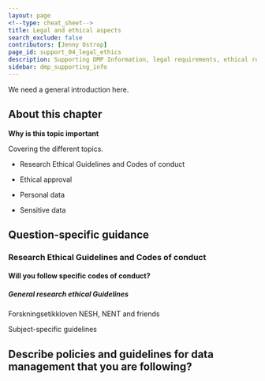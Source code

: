 ```yaml
---
layout: page
<!--type: cheat_sheet-->
title: Legal and ethical aspects
search_exclude: false
contributors: [Jenny Ostrop]
page_id: support_04_legal_ethics
description: Supporting DMP Information, legal requirements, ethical requirements
sidebar: dmp_supporting_info
---
```

We need a general introduction here.

## About this chapter

**Why is this topic important**

Covering the different topics.

* Research Ethical Guidelines and Codes of conduct

* Ethical approval

* Personal data

* Sensitive data

## Question-specific guidance

### Research Ethical Guidelines and Codes of conduct

#### Will you follow specific codes of conduct?

##### General research ethical Guidelines

Forskningsetikkloven
NESH, NENT and friends

Subject-specific guidelines

## Describe policies and guidelines for data management that you are following?



